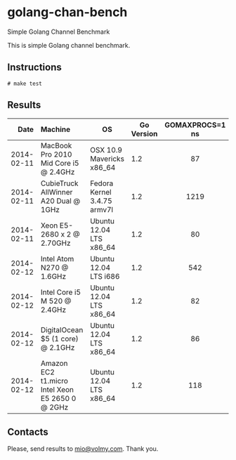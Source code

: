 golang-chan-bench
=================

Simple Golang Channel Benchmark

This is simple Golang channel benchmark.

## Instructions

```
# make test
```


## Results

| Date  | Machine   | OS | Go Version | GOMAXPROCS=1 ns | GOMAXPROCS=2 ns |
|------:|:----------|----|------------|:------------------:|:------------------:|
| 2014-02-11 | MacBook Pro 2010 Mid Core i5 @ 2.4GHz | OSX 10.9 Mavericks x86_64 | 1.2 | 87 | 131 |
| 2014-02-11 | CubieTruck AllWinner A20 Dual @ 1GHz | Fedora Kernel 3.4.75 armv7l | 1.2 | 1219 | 1076 |
| 2014-02-11 | Xeon E5-2680 x 2 @ 2.70GHz | Ubuntu 12.04 LTS x86_64 | 1.2 | 80 | 125 |
| 2014-02-12 | Intel Atom N270 @ 1.6GHz | Ubuntu 12.04 LTS i686 | 1.2 | 542 | 538 |
| 2014-02-12 | Intel Core i5 M 520 @ 2.4GHz | Ubuntu 12.04 LTS x86_64 | 1.2 | 82 | 157|
| 2014-02-12 | DigitalOcean $5 (1 core) @ 2.1GHz | Ubuntu 12.04 LTS x86_64 | 1.2 | 86 | 270 |
| 2014-02-12 | Amazon EC2 t1.micro Intel Xeon E5 2650 0 @ 2GHz | Ubuntu 12.04 LTS x86_64 | 1.2 | 118 | 478 |

## Contacts

Please, send results to mio@volmy.com. Thank you.
